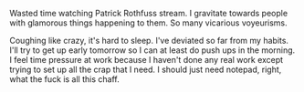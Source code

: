 Wasted time watching Patrick Rothfuss stream. I gravitate towards people with glamorous things happening to them. So many vicarious voyeurisms.

Coughing like crazy, it's hard to sleep. I've deviated so far from my habits. I'll try to get up early tomorrow so I can at least do push ups in the morning. I feel time pressure at work because I haven't done any real work except trying to set up all the crap that I need. I should just need notepad, right, what the fuck is all this chaff.
